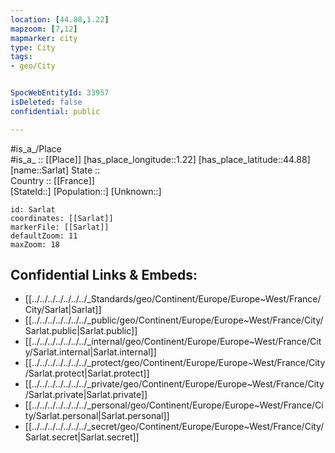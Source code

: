 ```yaml
---
location: [44.88,1.22] 
mapzoom: [7,12] 
mapmarker: city 
type: City
tags:
- geo/City


SpocWebEntityId: 33957
isDeleted: false
confidential: public

---
```

#is_a_/Place  
#is_a_ :: [[Place]] 
[has_place_longitude::1.22] 
[has_place_latitude::44.88] 
[name::Sarlat] 
State ::  
Country :: [[France]]  
[StateId::] 
[Population::] 
[Unknown::] 


```leaflet
id: Sarlat
coordinates: [[Sarlat]] 
markerFile: [[Sarlat]] 
defaultZoom: 11 
maxZoom: 18
```


## Confidential Links & Embeds: 
- [[../../../../../../../_Standards/geo/Continent/Europe/Europe~West/France/City/Sarlat|Sarlat]] 
- [[../../../../../../../_public/geo/Continent/Europe/Europe~West/France/City/Sarlat.public|Sarlat.public]] 
- [[../../../../../../../_internal/geo/Continent/Europe/Europe~West/France/City/Sarlat.internal|Sarlat.internal]] 
- [[../../../../../../../_protect/geo/Continent/Europe/Europe~West/France/City/Sarlat.protect|Sarlat.protect]] 
- [[../../../../../../../_private/geo/Continent/Europe/Europe~West/France/City/Sarlat.private|Sarlat.private]] 
- [[../../../../../../../_personal/geo/Continent/Europe/Europe~West/France/City/Sarlat.personal|Sarlat.personal]] 
- [[../../../../../../../_secret/geo/Continent/Europe/Europe~West/France/City/Sarlat.secret|Sarlat.secret]] 

